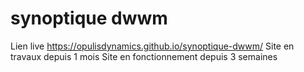 # synoptique dwwm
 Lien live https://opulisdynamics.github.io/synoptique-dwwm/
 Site en travaux depuis 1 mois
 Site en fonctionnement depuis 3 semaines
